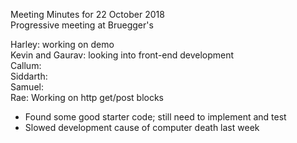 Meeting Minutes for 22 October 2018  
Progressive meeting at Bruegger's  
  
Harley: working on demo  
Kevin and Gaurav: looking into front-end development  
Callum:  
Siddarth:  
Samuel:  
Rae: Working on http get/post blocks  
- Found some good starter code; still need to implement and test  
- Slowed development cause of computer death last week  
